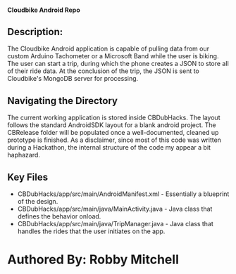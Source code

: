 #### Cloudbike Android Repo

## Description:
  The Cloudbike Android application is capable of pulling data from our custom Arduino Tachometer or a Microsoft Band while the user is biking. The user can start a trip, during which the phone creates a JSON to store all of their ride data. At the conclusion of the trip, the JSON is sent to Cloudbike's MongoDB server for processing.
  
## Navigating the Directory
  The current working application is stored inside CBDubHacks. The layout follows the standard AndroidSDK layout for a blank android project. The CBRelease folder will be populated once a well-documented, cleaned up prototype is finished. As a disclaimer, since most of this code was written during a Hackathon, the internal structure of the code my appear a bit haphazard.
  
## Key Files
* CBDubHacks/app/src/main/AndroidManifest.xml - Essentially a blueprint of the design.
* CBDubHacks/app/src/main/java/MainActivity.java - Java class that defines the behavior onload.
* CBDubHacks/app/src/main/java/TripManager.java - Java class that handles the rides that the user initiates on the app.


# Authored By: Robby Mitchell
